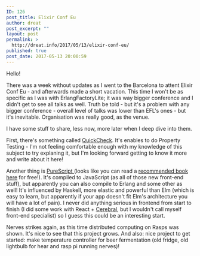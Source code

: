 ```yaml
---
ID: 126
post_title: Elixir Conf Eu
author: dreat
post_excerpt: ""
layout: post
permalink: >
  http://dreat.info/2017/05/13/elixir-conf-eu/
published: true
post_date: 2017-05-13 20:00:59
---
```

Hello!

There was a week without updates as I went to the Barcelona to attent Elixir Conf Eu - and afterwards made a short vacation. This time I won't be as specific as I was with ErlangFactoryLite; it was way bigger conference and I didn't get to see all talks as well. Truth be told - but it's a problem with any bigger conference - overall level of talks was lower than EFL's ones - but it's inevitable. Organisation was really good, as the venue.

I have some stuff to share, less now, more later when I deep dive into them.

First, there's something called <a href="https://github.com/parroty/excheck" target="_blank" rel="noopener noreferrer">QuickCheck</a>. It's enables to do Property Testing - I'm not feeling comfortable enough with my knowledge of this subject to try explaning it, but I'm looking forward getting to know it more and write about it here!

Another thing is <a href="http://www.purescript.org/" target="_blank" rel="noopener noreferrer">PureScript </a>(looks like you can read a <a href="https://leanpub.com/purescript/read" target="_blank" rel="noopener noreferrer">recommended book here</a> for free!). It's compiled to JavaScript (as all of those new front-end stuff), but apparently you can also compile to Erlang and some other as well! It's influenced by Haskell, more elastic and powerful than Elm (which is easy to learn, but apparently if your app doesn't fit Elm's architecture you will have a lot of pain). I never did anything serious in frontend from start to finish (I did some work with React + <a href="http://cerebraljs.com/docs/get_started/" target="_blank" rel="noopener noreferrer">Cerebral,</a> but I wouldn't call myself front-end specialist) so I guess this could be an interesting start.

Nerves strikes again, as this time distributed computing on Rasps was shown. It's nice to see that this project grows. And also: nice project to get started: make temperature controller for beer fermentation (old fridge, old lightbulb for hear and rasp pi running nerves)!

&nbsp;